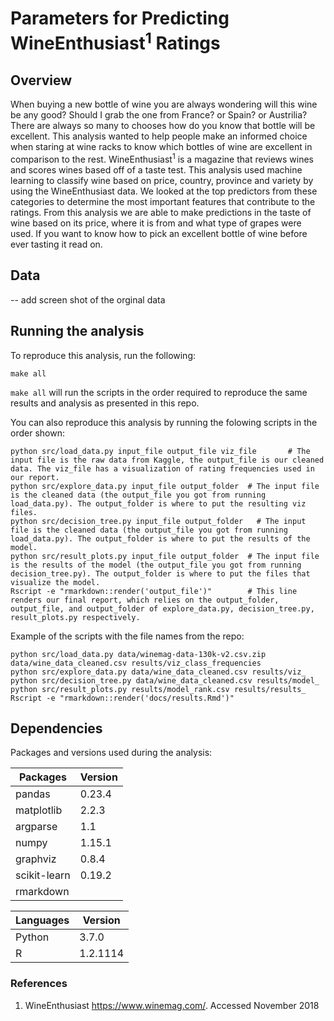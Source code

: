 # Parameters for Predicting WineEnthusiast<sup>1</sup> Ratings


## Overview

When buying a new bottle of wine you are always wondering will this wine be any good? Should I grab the one from France? or Spain? or Austrilia? There are always so many to chooses how do you know that bottle will be excellent. This analysis wanted to help people make an informed choice when staring at wine racks to know which bottles of wine are excellent in comparison to the rest. WineEnthusiast<sup>1</sup> is a  magazine that reviews wines and scores wines based off of a taste test. This analysis used machine learning to classify wine based on price, country, province and variety by using the WineEnthusiast data. We looked at the top predictors from these categories to determine the most important features that contribute to the ratings. From this analysis we are able to make predictions in the taste of wine based on its price, where it is from and what type of grapes were used. If you want to know how to pick an excellent bottle of wine before ever tasting it read on.

## Data

-- add screen shot of the orginal data 

## Running the analysis

To reproduce this analysis, run the following:
```{bash}
make all
```

`make all` will run the scripts in the order required to reproduce the same results and analysis as presented in this repo.


You can also reproduce this analysis by running the folowing scripts in the order shown:
```{bash}
python src/load_data.py input_file output_file viz_file       # The input file is the raw data from Kaggle, the output_file is our cleaned data. The viz_file has a visualization of rating frequencies used in our report.
python src/explore_data.py input_file output_folder  # The input file is the cleaned data (the output_file you got from running load_data.py). The output_folder is where to put the resulting viz files.
python src/decision_tree.py input_file output_folder   # The input file is the cleaned data (the output_file you got from running load_data.py). The output_folder is where to put the results of the model.  
python src/result_plots.py input_file output_folder  # The input file is the results of the model (the output_file you got from running decision_tree.py). The output_folder is where to put the files that visualize the model.
Rscript -e "rmarkdown::render('output_file')"        # This line renders our final report, which relies on the output_folder, output_file, and output_folder of explore_data.py, decision_tree.py, result_plots.py respectively.
```
Example of the scripts with the file names from the repo:    

```{bash}
python src/load_data.py data/winemag-data-130k-v2.csv.zip data/wine_data_cleaned.csv results/viz_class_frequencies
python src/explore_data.py data/wine_data_cleaned.csv results/viz_    
python src/decision_tree.py data/wine_data_cleaned.csv results/model_    
python src/result_plots.py results/model_rank.csv results/results_     
Rscript -e "rmarkdown::render('docs/results.Rmd')"     
```

## Dependencies

Packages and versions used during the analysis:

| Packages | Version |
|------|--------------|
| pandas | 0.23.4 |
| matplotlib | 2.2.3 |
| argparse  | 1.1 |
| numpy | 1.15.1 |
| graphviz | 0.8.4 |
| scikit-learn | 0.19.2 |
| rmarkdown |  |


| Languages | Version |
|----------| -------- |
| Python | 3.7.0 |
| R | 1.2.1114 |


### References

1. WineEnthusiast https://www.winemag.com/. Accessed November 2018
